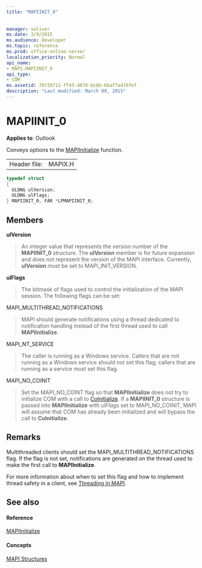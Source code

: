 ```yaml
---
title: "MAPIINIT_0"
 
 
manager: soliver
ms.date: 3/9/2015
ms.audience: Developer
ms.topic: reference
ms.prod: office-online-server
localization_priority: Normal
api_name:
- MAPI.MAPIINIT_0
api_type:
- COM
ms.assetid: 70739711-ff43-407d-bc8b-6baf7a476fef
description: "Last modified: March 09, 2015"
---
```


# MAPIINIT_0

  
  
**Applies to**: Outlook 
  
Conveys options to the [MAPIInitialize](mapiinitialize.md) function. 
  
|||
|:-----|:-----|
|Header file:  <br/> |MAPIX.H  <br/> |
   
```cpp
typedef struct
{
  ULONG ulVersion;
  ULONG ulFlags;
} MAPIINIT_0, FAR *LPMAPIINIT_0;

```

## Members

 **ulVersion**
  
> An integer value that represents the version number of the **MAPIINIT_0** structure. The **ulVersion** member is for future expansion and does not represent the version of the MAPI interface. Currently, **ulVersion** must be set to MAPI_INIT_VERSION. 
    
 **ulFlags**
  
> The bitmask of flags used to control the initialization of the MAPI session. The following flags can be set:
    
MAPI_MULTITHREAD_NOTIFICATIONS 
  
> MAPI should generate notifications using a thread dedicated to notification handling instead of the first thread used to call **MAPIInitialize**.
    
MAPI_NT_SERVICE 
  
> The caller is running as a Windows service. Callers that are not running as a Windows service should not set this flag; callers that are running as a service must set this flag.
    
MAPI_NO_COINIT
  
> Set the MAPI_NO_COINT flag so that **MAPIInitialize** does not try to initialize COM with a call to [CoInitialize](http://msdn.microsoft.com/library/0f171cf4-87b9-43a6-97f2-80ed344fe376%28Office.15%29.aspx). If a **MAPIINIT_0** structure is passed into **MAPIInitialize** with  _ulFlags_ set to MAPI_NO_COINIT, MAPI will assume that COM has already been initialized and will bypass the call to **CoInitialize**.
    
## Remarks

Multithreaded clients should set the MAPI_MULTITHREAD_NOTIFICATIONS flag. If the flag is not set, notifications are generated on the thread used to make the first call to **MAPIInitialize**. 
  
For more information about when to set this flag and how to implement thread safety in a client, see [Threading in MAPI](threading-in-mapi.md). 
  
## See also

#### Reference

[MAPIInitialize](mapiinitialize.md)
#### Concepts

[MAPI Structures](mapi-structures.md)


